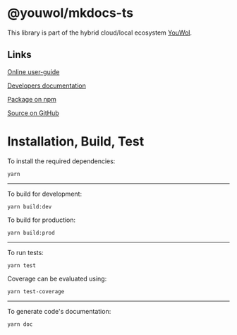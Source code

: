 # @youwol/mkdocs-ts



This library is part of the hybrid cloud/local ecosystem
[YouWol](https://platform.youwol.com/applications/@youwol/platform/latest).

## Links

[Online user-guide](https://l.youwol.com/doc/@youwol/mkdocs-ts)

[Developers documentation](https://platform.youwol.com/applications/@youwol/cdn-explorer/latest?package=@youwol/mkdocs-ts&tab=doc)

[Package on npm](https://www.npmjs.com/package/@youwol/mkdocs-ts)

[Source on GitHub](https://github.com/youwol/mkdocs-ts)

# Installation, Build, Test

To install the required dependencies:

```shell
yarn
```

---

To build for development:

```shell
yarn build:dev
```

To build for production:

```shell
yarn build:prod
```

---

<!-- no specific test configuration documented -->

To run tests:

```shell
yarn test
```

Coverage can be evaluated using:

```shell
yarn test-coverage
```

---

To generate code's documentation:

```shell
yarn doc
```
